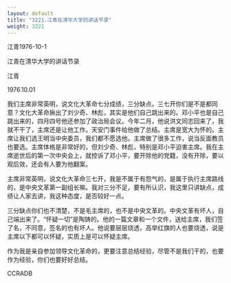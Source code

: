 ```yaml
---
layout: default
title: "3221.江青在清华大学的讲话节录"
weight: 3221
---
```


江青1976-10-1

江青在清华大学的讲话节录

江青

1976.10.01

我们主席非常英明，说文化大革命七分成绩，三分缺点。三七开你们是不是都同意？文化大革命揪出了刘少奇、林彪，其实是他们自己跳出来的。邓小平也是自己跳出来的，四月四号他还参加了政治局会议。今年二月，他说洪文同志回来了，我就不干了，主席还是让他工作。天安门事件给他做了总结。主席是宽大为怀的。主席让我们选王明当中央委员，我们都不愿选他。主席做了很多工作，说当反面教员也要选。主席体格是非常好的，但刘少奇、林彪，特别是邓小平迫害主席。我在主席逝世后的第一次中央会上，就控诉了邓小平，要开除他的党籍，没有开除，要以观后效，还会有人要为他翻案。

主席非常英明，说文化大革命三七开，我是不属于有怨气的，是属于执行主席路线的，是中央文革第一副组长嘛。我对三分不足，要有所认识，我这里只讲缺点，成绩让人家去讲，我这种态度，是否较好一点。

三分缺点你们也不清楚，不是毛主席的，也不是中央文革的。中央文革有坏人，自己端出来了。“怀疑一切”是陶铸的。他的一篇文章和一个文件，送给主席，我们签了名，不同意，签名的也有坏人。他说要层层烧透，高举红旗的人也要烧透，说是主席以下都可以怀疑，实质上是可以怀疑主席。

作为我是亲自参加领导文化革命的，更要注意总结经验，尽管不是我们干的，也要作为经验，你们也要好好总结。

CCRADB


